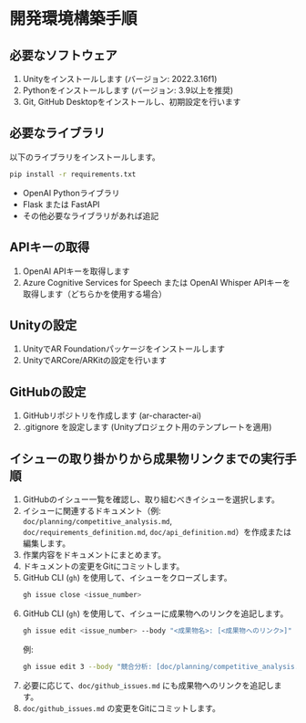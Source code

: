 # 開発環境構築手順

## 必要なソフトウェア

1.  Unityをインストールします (バージョン: 2022.3.16f1)
2.  Pythonをインストールします (バージョン: 3.9以上を推奨)
3.  Git, GitHub Desktopをインストールし、初期設定を行います

## 必要なライブラリ

以下のライブラリをインストールします。

```bash
pip install -r requirements.txt
```

*   OpenAI Pythonライブラリ
*   Flask または FastAPI
*   その他必要なライブラリがあれば追記

## APIキーの取得

1.  OpenAI APIキーを取得します
2.  Azure Cognitive Services for Speech または OpenAI Whisper APIキーを取得します（どちらかを使用する場合）

## Unityの設定

1.  UnityでAR Foundationパッケージをインストールします
2.  UnityでARCore/ARKitの設定を行います

## GitHubの設定

1.  GitHubリポジトリを作成します (ar-character-ai)
2.  .gitignore を設定します (Unityプロジェクト用のテンプレートを適用)

## イシューの取り掛かりから成果物リンクまでの実行手順

1.  GitHubのイシュー一覧を確認し、取り組むべきイシューを選択します。
2.  イシューに関連するドキュメント（例: `doc/planning/competitive_analysis.md`, `doc/requirements_definition.md`, `doc/api_definition.md`）を作成または編集します。
3.  作業内容をドキュメントにまとめます。
4.  ドキュメントの変更をGitにコミットします。
5.  GitHub CLI (`gh`) を使用して、イシューをクローズします。
    ```bash
    gh issue close <issue_number>
    ```
6.  GitHub CLI (`gh`) を使用して、イシューに成果物へのリンクを追記します。
    ```bash
    gh issue edit <issue_number> --body "<成果物名>: [<成果物へのリンク>]"
    ```
    例:
    ```bash
    gh issue edit 3 --body "競合分析: [doc/planning/competitive_analysis.md]"
    ```
7.  必要に応じて、`doc/github_issues.md` にも成果物へのリンクを追記します。
8.  `doc/github_issues.md` の変更をGitにコミットします。
